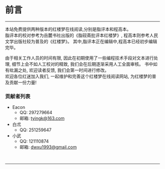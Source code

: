 # 前言
----

本站免费提供两种版本的红楼梦在线阅读,分别是脂评本和程高本。  
脂评本的校对参考为岳麓书社出版的《脂砚斋批评本红楼梦》, 程高本则参考人民文学出版社较为普及的《红楼梦》。
其中,脂评本正在编辑中,程高本已经初步编辑完毕。

由于相关工作人员的时间有限, 因此在初期使用了一些编程技术手段对文本进行处理, 细节上会不如人工校对的精致, 我们会在后期逐渐采用人工全面审核。
书中如有纰漏之处, 欢迎读者反馈, 我们会第一时间进行修改。  
欢迎各位红迷加入我们, 一起维护和完善这个红楼梦在线阅读网站, 为红楼梦的普及贡献一份力量!

### 贡献者列表
- Eacon
    - QQ: 297279664
    - 邮箱: tyingk@163.com
- 白朮
    - QQ: 251259647
- 小武
    - QQ: 121110874
    - 邮箱: dwxu1993@gmail.com

    
<br>
<hr>
<br>
    